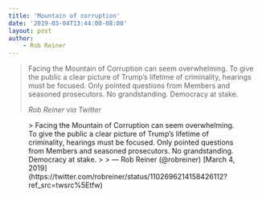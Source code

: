```yaml
---
title: 'Mountain of corruption'
date: '2019-03-04T13:44:00-08:00'
layout: post
author:
	- Rob Reiner
---
```


> Facing the Mountain of Corruption can seem overwhelming. To give the public a clear picture of Trump’s lifetime of criminality, hearings must be focused. Only pointed questions from Members and seasoned prosecutors. No grandstanding. Democracy at stake.
>
> <cite>Rob Reiner via Twitter</cite>

<figure class="wp-block-embed is-type-rich is-provider-twitter wp-block-embed-twitter"><div class="wp-block-embed__wrapper">> Facing the Mountain of Corruption can seem overwhelming. To give the public a clear picture of Trump’s lifetime of criminality, hearings must be focused. Only pointed questions from Members and seasoned prosecutors. No grandstanding. Democracy at stake.
>
> — Rob Reiner (@robreiner) [March 4, 2019](https://twitter.com/robreiner/status/1102696214158426112?ref_src=twsrc%5Etfw)

<script async="" charset="utf-8" src="https://platform.twitter.com/widgets.js"></script></div></figure>

